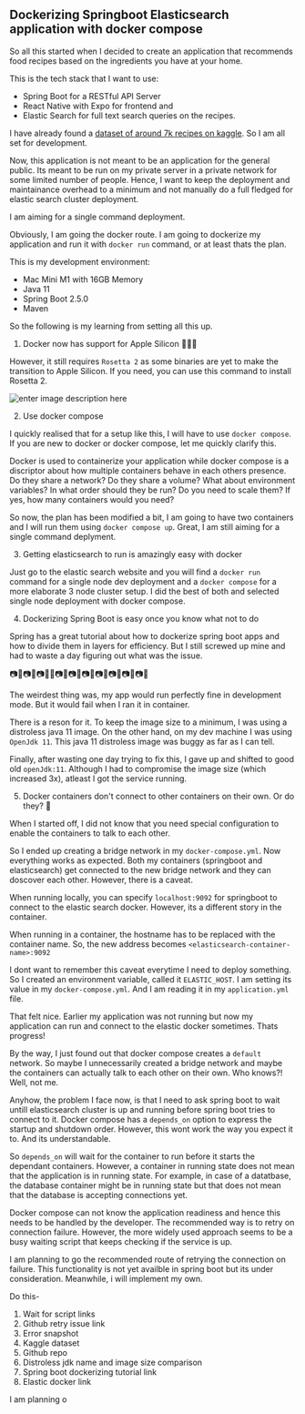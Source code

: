 ## Dockerizing Springboot Elasticsearch application with docker compose

So all this started when I decided to create an application that recommends food recipes based on the ingredients you have at your home. 

This is the tech stack that I want to use:
* Spring Boot for a RESTful API Server
* React Native with Expo for frontend and
* Elastic Search for full text search queries on the recipes. 

I have already found a [dataset of around 7k recipes on kaggle](https://www.kaggle.com/kanishk307/6000-indian-food-recipes-dataset). So I am all set for development.

Now, this application is not meant to be an application for the general public. Its meant to be run on my private server in a private network for some limited number of people. Hence, I want to keep the deployment and maintainance overhead to a minimum and not manually do a full fledged for elastic search cluster deployment.

I am aiming for a single command deployment. 

Obviously, I am going the docker route. I am going to dockerize my application and run it with `docker run` command, or at least thats the plan.

This is my development environment:
* Mac Mini M1 with 16GB Memory
* Java 11
* Spring Boot 2.5.0
* Maven

So the following is my learning from setting all this up. 

1. Docker now has support for Apple Silicon 🤩🤩🤩

However, it still requires `Rosetta 2` as some binaries are yet to make the transition to Apple Silicon. If you need, you can use this command to install Rosetta 2.

![enter image description here](https://i.imgur.com/YUropvW.png)

2. Use docker compose

I quickly realised that for a setup like this, I will have to use `docker compose`. If you are new to docker or docker compose, let me quickly clarify this.

Docker is used to containerize your application while docker compose is a discriptor about how multiple containers behave in each others presence. Do they share a network? Do they share a volume? What about environment variables? In what order should they be run? Do you need to scale them? If yes, how many containers would you need? 

So now, the plan has been modified a bit, I am going to have two containers and I will run them using `docker compose up`. Great, I am still aiming for a single command deplyment. 

3. Getting elasticsearch to run is amazingly easy with docker

Just go to the elastic search website and you will find a `docker run` command for a single node dev deployment and a `docker compose` for a more elaborate 3 node cluster setup. I did the best of both and selected single node deployment with docker compose.

4. Dockerizing Spring Boot is easy once you know what not to do

Spring has a great tutorial about how to dockerize spring boot apps and how to divide them in layers for efficiency. But I still screwed up mine and had to waste a day figuring out what was the issue. 

📷📸📷📸📷📸📸📷📸📷📸📷📸📷📸📷📸📷📸📷📸

The weirdest thing was, my app would run perfectly fine in development mode. But it would fail when I ran it in container.

There is a reson for it. To keep the image size to a minimum, I was using a distroless java 11 image. On the other hand, on my dev machine I was using `OpenJdk 11`. This java 11 distroless image was buggy as far as I can tell. 

Finally, after wasting one day trying to fix this, I gave up and shifted to good old `openJdk:11`. Although I had to compromise the image size (which increased 3x), atleast I got the service running.

5. Docker containers don't connect to other containers on their own. Or do they? 🤔

When I started off, I did not know that you need special configuration to enable the containers to talk to each other. 

So I ended up creating a bridge network in my `docker-compose.yml`. Now everything works as expected. Both my containers (springboot and elasticsearch) get connected to the new bridge network and they can doscover each other. However, there is a caveat.

When running locally, you can specify `localhost:9092` for springboot to connect to the elastic search docker. However, its a different story in the container. 

When running in a container, the hostname has to be replaced with the container name. So, the new address becomes `<elasticsearch-container-name>:9092`

I dont want to remember this caveat everytime I need to deploy something. So I created an environment variable, called it `ELASTIC_HOST`. I am setting its value in my `docker-compose.yml`. And I am reading it in my `application.yml` file.

That felt nice. Earlier my application was not running but now my application can run and connect to the elastic docker sometimes. Thats progress!

By the way, I just found out that docker compose creates a `default` network. So maybe I unnecessarily created a bridge network and maybe the containers can actually talk to each other on their own. Who knows?! Well, not me. 

Anyhow, the problem I face now, is that I need to ask spring boot to wait untill elasticsearch cluster is up and running before spring boot tries to connect to it. Docker compose has a `depends_on` option to express the startup and shutdown order. However, this wont work the way you expect it to. And its understandable. 

So `depends_on` will wait for the container to run before it starts the dependant containers. However, a container in running state does not mean that the application is in running state. For example, in case of a datatbase, the database container might be in running state but that does not mean that the database is accepting connections yet. 

Docker compose can not know the application readiness and hence this needs to be handled by the developer. The recommended way is to retry on connection failure. However, the more widely used approach seems to be a busy waiting script that keeps checking if the service is up. 

I am planning to go the recommended route of retrying the connection on failure. This functionality is not yet availble in spring boot but its under consideration. Meanwhile, i will implement my own.




Do this-
1. Wait for script links
2. Github retry issue link
3. Error snapshot
4. Kaggle dataset
5. Github repo
6. Distroless jdk name and image size comparison
7. Spring boot dockerizing tutorial link
8. Elastic docker link





I am planning o
<!--stackedit_data:
eyJoaXN0b3J5IjpbLTg1ODYxMzUzMSwtMTM0NjM5NjA4NywtMT
E2MjQyODkyMywxMjI5MzQyNTYxLC03MzkxMTc3NTUsLTE0NTU0
MzUyOTcsMTAxNDQ0MTAyMV19
-->